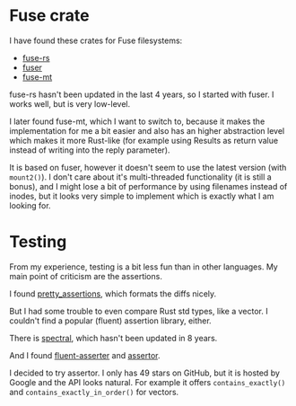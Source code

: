 # Fuse crate

I have found these crates for Fuse filesystems:

- [fuse-rs](https://github.com/zargony/fuse-rs)
- [fuser](https://github.com/cberner/fuser)
- [fuse-mt](https://github.com/wfraser/fuse-mt)

fuse-rs hasn't been updated in the last 4 years, so I started with fuser.
I works well, but is very low-level.

I later found fuse-mt, which I want to switch to, because it makes the implementation for me
a bit easier and also has an higher abstraction level which makes it more Rust-like
(for example using Results as return value instead of writing into the reply parameter).

It is based on fuser, however it doesn't seem to use the latest version (with `mount2()`).
I don't care about it's multi-threaded functionality (it is still a bonus), and I might lose a bit of performance
by using filenames instead of inodes, but it looks very simple to implement which is exactly what I am looking for.

# Testing

From my experience, testing is a bit less fun than in other languages.
My main point of criticism are the assertions.

I found [pretty_assertions](https://github.com/rust-pretty-assertions/rust-pretty-assertions), which formats
the diffs nicely.

But I had some trouble to even compare Rust std types, like a vector.
I couldn't find a popular (fluent) assertion library, either.

There is [spectral](https://github.com/cfrancia/spectral), which hasn't been updated in 8 years.

And I found [fluent-asserter](https://github.com/dmoka/fluent-asserter)
and [assertor](https://github.com/google/assertor).

I decided to try assertor. I only has 49 stars on GitHub, but it is hosted by Google and the API looks natural.
For example it offers `contains_exactly()` and `contains_exactly_in_order()` for vectors.
